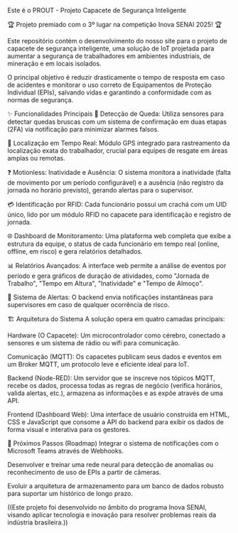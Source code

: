 Este é o PROUT - Projeto Capacete de Segurança Inteligente

🏆 Projeto premiado com o 3º lugar na competição Inova SENAI 2025! 🏆

Este repositório contém o desenvolvimento do nosso site para o projeto de capacete de segurança inteligente, uma solução de IoT projetada para aumentar a segurança de trabalhadores em ambientes industriais, de mineração e em locais isolados.

O principal objetivo é reduzir drasticamente o tempo de resposta em caso de acidentes e monitorar o uso correto de Equipamentos de Proteção Individual (EPIs), salvando vidas e garantindo a conformidade com as normas de segurança.

✨ Funcionalidades Principais
🤕 Detecção de Queda: Utiliza sensores para detectar quedas bruscas com um sistema de confirmação em duas etapas (2FA) via notificação para minimizar alarmes falsos.

📍 Localização em Tempo Real: Módulo GPS integrado para rastreamento da localização exata do trabalhador, crucial para equipes de resgate em áreas amplas ou remotas.

❓ Motionless: Inatividade e Ausência: O sistema monitora a inatividade (falta de movimento por um período configurável) e a ausência (não registro da jornada no horário previsto), gerando alertas para o supervisor.

💳 Identificação por RFID: Cada funcionário possui um crachá com um UID único, lido por um módulo RFID no capacete para identificação e registro de jornada.

🌐 Dashboard de Monitoramento: Uma plataforma web completa que exibe a estrutura da equipe, o status de cada funcionário em tempo real (online, offline, em risco) e gera relatórios detalhados.

📊 Relatórios Avançados: A interface web permite a análise de eventos por período e gera gráficos de duração de atividades, como "Jornada de Trabalho", "Tempo em Altura", "Inatividade" e "Tempo de Almoço".

🚨 Sistema de Alertas: O backend envia notificações instantâneas para supervisores em caso de qualquer ocorrência de risco.

🏗️ Arquitetura do Sistema
A solução opera em quatro camadas principais:

Hardware (O Capacete): Um microcontrolador como cérebro, conectado a sensores e um sistema de rádio ou wifi para comunicação.

Comunicação (MQTT): Os capacetes publicam seus dados e eventos em um Broker MQTT, um protocolo leve e eficiente ideal para IoT.

Backend (Node-RED): Um servidor que se inscreve nos tópicos MQTT, recebe os dados, processa todas as regras de negócio (verifica horários, valida alertas, etc.), armazena as informações e as expõe através de uma API.

Frontend (Dashboard Web): Uma interface de usuário construída em HTML, CSS e JavaScript que consome a API do backend para exibir os dados de forma visual e interativa para os gestores.

🚀 Próximos Passos (Roadmap)
Integrar o sistema de notificações com o Microsoft Teams através de Webhooks.

Desenvolver e treinar uma rede neural para detecção de anomalias ou reconhecimento de uso de EPIs a partir de câmeras.

Evoluir a arquitetura de armazenamento para um banco de dados robusto para suportar um histórico de longo prazo.

((Este projeto foi desenvolvido no âmbito do programa Inova SENAI, visando aplicar tecnologia e inovação para resolver problemas reais da indústria brasileira.))
